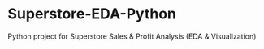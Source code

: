 # Superstore-EDA-Python
Python project for Superstore Sales &amp; Profit Analysis (EDA &amp; Visualization)
